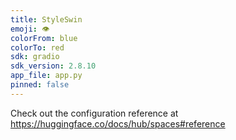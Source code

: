 ```yaml
---
title: StyleSwin
emoji: 👁
colorFrom: blue
colorTo: red
sdk: gradio
sdk_version: 2.8.10
app_file: app.py
pinned: false
---
```


Check out the configuration reference at https://huggingface.co/docs/hub/spaces#reference
